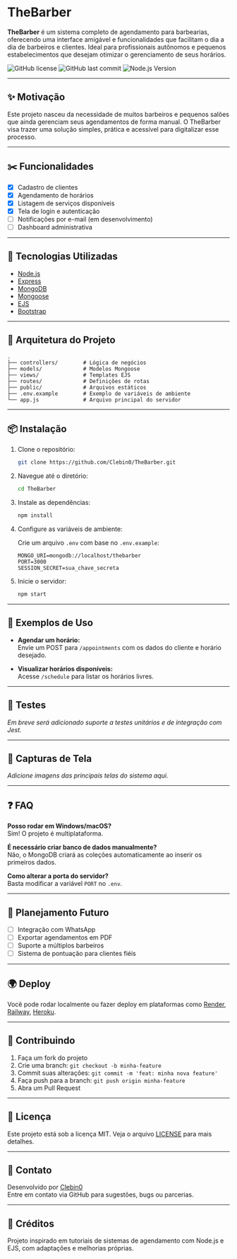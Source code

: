 
# TheBarber

**TheBarber** é um sistema completo de agendamento para barbearias, oferecendo uma interface amigável e funcionalidades que facilitam o dia a dia de barbeiros e clientes. Ideal para profissionais autônomos e pequenos estabelecimentos que desejam otimizar o gerenciamento de seus horários.

![GitHub license](https://img.shields.io/github/license/Clebin0/TheBarber)
![GitHub last commit](https://img.shields.io/github/last-commit/Clebin0/TheBarber)
![Node.js Version](https://img.shields.io/badge/Node.js-16%2B-brightgreen)

---

## ✨ Motivação

Este projeto nasceu da necessidade de muitos barbeiros e pequenos salões que ainda gerenciam seus agendamentos de forma manual. O TheBarber visa trazer uma solução simples, prática e acessível para digitalizar esse processo.

---

## ✂️ Funcionalidades

- [x] Cadastro de clientes
- [x] Agendamento de horários
- [x] Listagem de serviços disponíveis
- [x] Tela de login e autenticação
- [ ] Notificações por e-mail (em desenvolvimento)
- [ ] Dashboard administrativa

---

## 🚀 Tecnologias Utilizadas

- [Node.js](https://nodejs.org/)
- [Express](https://expressjs.com/)
- [MongoDB](https://www.mongodb.com/)
- [Mongoose](https://mongoosejs.com/)
- [EJS](https://ejs.co/)
- [Bootstrap](https://getbootstrap.com/)

---

## 🧱 Arquitetura do Projeto

```
.
├── controllers/        # Lógica de negócios
├── models/             # Modelos Mongoose
├── views/              # Templates EJS
├── routes/             # Definições de rotas
├── public/             # Arquivos estáticos
├── .env.example        # Exemplo de variáveis de ambiente
└── app.js              # Arquivo principal do servidor
```

---

## 📦 Instalação

1. Clone o repositório:
   ```bash
   git clone https://github.com/Clebin0/TheBarber.git
   ```

2. Navegue até o diretório:
   ```bash
   cd TheBarber
   ```

3. Instale as dependências:
   ```bash
   npm install
   ```

4. Configure as variáveis de ambiente:

   Crie um arquivo `.env` com base no `.env.example`:

   ```env
   MONGO_URI=mongodb://localhost/thebarber
   PORT=3000
   SESSION_SECRET=sua_chave_secreta
   ```

5. Inicie o servidor:
   ```bash
   npm start
   ```

---

## 🧪 Exemplos de Uso

- **Agendar um horário:**  
  Envie um POST para `/appointments` com os dados do cliente e horário desejado.

- **Visualizar horários disponíveis:**  
  Acesse `/schedule` para listar os horários livres.

---

## 🧪 Testes

*Em breve será adicionado suporte a testes unitários e de integração com Jest.*

---

## 📸 Capturas de Tela

*Adicione imagens das principais telas do sistema aqui.*

---

## ❓ FAQ

**Posso rodar em Windows/macOS?**  
Sim! O projeto é multiplataforma.

**É necessário criar banco de dados manualmente?**  
Não, o MongoDB criará as coleções automaticamente ao inserir os primeiros dados.

**Como alterar a porta do servidor?**  
Basta modificar a variável `PORT` no `.env`.

---

## 📌 Planejamento Futuro

- [ ] Integração com WhatsApp
- [ ] Exportar agendamentos em PDF
- [ ] Suporte a múltiplos barbeiros
- [ ] Sistema de pontuação para clientes fiéis

---

## 🌍 Deploy

Você pode rodar localmente ou fazer deploy em plataformas como [Render](https://render.com), [Railway](https://railway.app), [Heroku](https://heroku.com).

---

## 🤝 Contribuindo

1. Faça um fork do projeto
2. Crie uma branch: `git checkout -b minha-feature`
3. Commit suas alterações: `git commit -m 'feat: minha nova feature'`
4. Faça push para a branch: `git push origin minha-feature`
5. Abra um Pull Request

---

## 📄 Licença

Este projeto está sob a licença MIT. Veja o arquivo [LICENSE](LICENSE) para mais detalhes.

---

## 👤 Contato

Desenvolvido por [Clebin0](https://github.com/Clebin0)  
Entre em contato via GitHub para sugestões, bugs ou parcerias.

---

## 🙏 Créditos

Projeto inspirado em tutoriais de sistemas de agendamento com Node.js e EJS, com adaptações e melhorias próprias.
